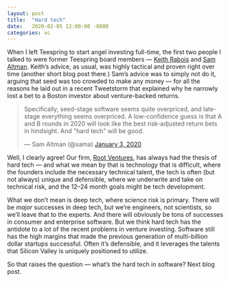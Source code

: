 ```yaml
---
layout: post
title:  "Hard tech"
date:   2020-02-05 12:00:00 -0800
categories: vc
---
```


When I left Teespring to start angel investing full-time, the first two people I talked to were former Teespring board members — [Keith Rabois](https://twitter.com/rabois) and [Sam Altman](https://twitter.com/sama). Keith’s advice, as usual, was highly tactical and proven right over time (another short blog post there.) Sam’s advice was to simply not do it, arguing that seed was too crowded to make any money — for all the reasons he laid out in a recent Tweetstorm that explained why he narrowly lost a bet to a Boston investor about venture-backed returns.

<blockquote class="twitter-tweet"><p lang="en" dir="ltr">Specifically, seed-stage software seems quite overpriced, and late-stage everything seems overpriced. A low-confidence guess is that A and B rounds in 2020 will look like the best risk-adjusted return bets in hindsight. And &quot;hard tech&quot; will be good.</p>&mdash; Sam Altman (@sama) <a href="https://twitter.com/sama/status/1212911546206015490?ref_src=twsrc%5Etfw">January 3, 2020</a></blockquote> <script async src="https://platform.twitter.com/widgets.js" charset="utf-8"></script>

Well, I clearly agree! Our firm, [Root Ventures](https://root.vc), has always had the thesis of hard tech — and what we mean by that is technology that is difficult, where the founders include the necessary technical talent, the tech is often (but not always) unique and defensible, where we underwrite and take on technical risk, and the 12–24 month goals might be tech development.

What we don’t mean is deep tech, where science risk is primary. There will be *major* successes in deep tech, but we’re engineers, not scientists, so we’ll leave that to the experts. And there will obviously be tons of successes in consumer and enterprise software. But we think hard tech has the antidote to a lot of the recent problems in venture investing. Software still has the high margins that made the previous generation of multi-billion dollar startups successful. Often it’s defensible, and it leverages the talents that Silicon Valley is uniquely positioned to utilize.

So that raises the question — what’s the hard tech in software? Next blog post.
